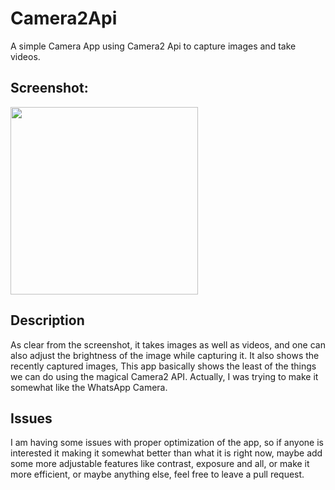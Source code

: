# Camera2Api
A simple Camera App using Camera2 Api to capture images and take videos.


## Screenshot:
<img src="https://user-images.githubusercontent.com/38986305/41055317-8ef2fd94-69de-11e8-8301-fde487003be3.jpg" width="300">














## Description
As clear from the screenshot, it takes images as well as videos, and one can also adjust the brightness of the image while capturing it. It also shows the recently captured images, This app basically shows the least of the things we can do using the magical Camera2 API. Actually, I was trying to make it somewhat like the WhatsApp Camera.


## Issues
I am having some issues with proper optimization of the app, so if anyone is interested it making it somewhat better than what it is right now, maybe add some more adjustable features like contrast, exposure and all, or make it more efficient, or maybe anything else, feel free to leave a pull request.
